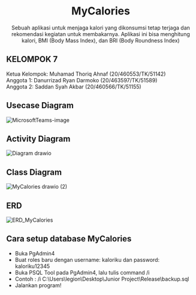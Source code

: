<h1 align="center"> MyCalories </h1>

<center> Sebuah aplikasi untuk menjaga kalori yang dikonsumsi tetap terjaga dan rekomendasi kegiatan untuk membakarnya. Aplikasi ini bisa menghitung kalori, BMI (Body Mass Index), dan BRI (Body Roundness Index) </center>

## KELOMPOK 7

Ketua Kelompok: Muhamad Thoriq Ahnaf (20/460553/TK/51142) <br>
Anggota 1: Danurrizad Ryan Darmoko (20/463597/TK/51589)<br>
Anggota 2: Saddan Syah Akbar (20/460566/TK/51155)<br>


## Usecase Diagram
![MicrosoftTeams-image](https://user-images.githubusercontent.com/73093118/190052070-0ba4b6a2-7ad7-41e5-8670-24264cb07e76.png)
## Activity Diagram
![Diagram drawio](https://user-images.githubusercontent.com/73093118/190052100-a0177409-16d8-4e71-8d98-d8a65c48de0c.png)
## Class Diagram
![MyCalories drawio (2)](https://user-images.githubusercontent.com/73093118/191302156-85171720-9f42-4be2-85fe-63312716ea15.png)

## ERD 
![ERD_MyCalories](https://user-images.githubusercontent.com/79238162/192665838-d67b1c0d-c65f-4c26-89c2-a09e78301cf8.jpeg)

## Cara setup database MyCalories
- Buka PgAdmin4
- Buat roles baru dengan username: kaloriku dan password: kaloriku12345
- Buka PSQL Tool pada PgAdmin4, lalu tulis command /i <path sqlnya>
- Contoh : /i C:\Users\legion\Desktop\Junior Project\Release\backup.sql
- Jalankan program!
